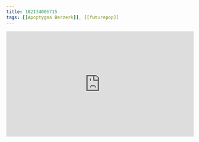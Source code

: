 ```yaml
---
title: 182134006715
tags: [[Apoptygma Berzerk]], [[futurepop]]
---
```

<iframe allow="accelerometer; autoplay; clipboard-write; encrypted-media; gyroscope; picture-in-picture" allowfullscreen="" frameborder="0" height="281" id="youtube_iframe" src="https://www.youtube.com/embed/8JcgHNTGU10?feature=oembed&amp;enablejsapi=1&amp;origin=https://safe.txmblr.com&amp;wmode=opaque" width="500"></iframe>